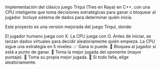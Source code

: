 Implementación del clásico juego Triqui (Tres en Raya) en C++, con una CPU inteligente que toma decisiones estratégicas para ganar o bloquear al jugador. Incluye sistema de dados para determinar quién inicia. 


Este proyecto es una versión mejorada del juego Triqui, donde:

El jugador humano juega con X.
La CPU juega con O.
Antes de iniciar, se lanzan dados virtuales para decidir aleatoriamente quién empieza.
La CPU sigue una estrategia en 5 niveles:
✅ Gana si puede.
🚫 Bloquea al jugador si está a punto de ganar.
🎯 Toma la mejor jugada del oponente (mayor puntaje).
🧠 Toma su propia mejor jugada.
🎲 Si todo falla, elige aleatoriamente.
